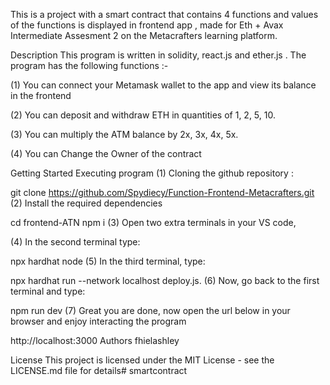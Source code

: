 This is a project with a smart contract that contains 4 functions and values of the functions is displayed in frontend app , made for Eth + Avax Intermediate Assesment 2 on the Metacrafters learning platform.

Description
This program is written in solidity, react.js and ether.js . The program has the following functions :-

(1) You can connect your Metamask wallet to the app and view its balance in the frontend

(2) You can deposit and withdraw ETH in quantities of 1, 2, 5, 10.

(3) You can multiply the ATM balance by 2x, 3x, 4x, 5x.

(4) You can Change the Owner of the contract

Getting Started
Executing program
(1) Cloning the github repository :

git clone https://github.com/Spydiecy/Function-Frontend-Metacrafters.git
(2) Install the required dependencies

cd frontend-ATN
npm i
(3) Open two extra terminals in your VS code,

(4) In the second terminal type:

npx hardhat node
(5) In the third terminal, type:

npx hardhat run --network localhost deploy.js.
(6) Now, go back to the first terminal and type:

npm run dev
(7) Great you are done, now open the url below in your browser and enjoy interacting the program

http://localhost:3000
Authors
fhielashley

License
This project is licensed under the MIT License - see the LICENSE.md file for details# smartcontract

